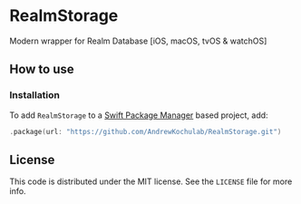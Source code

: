 # RealmStorage
Modern wrapper for Realm Database [iOS, macOS, tvOS &amp; watchOS]

## How to use
### Installation

To add `RealmStorage` to a  [Swift Package Manager](https://swift.org/package-manager/)  based project, add:

````swift
.package(url: "https://github.com/AndrewKochulab/RealmStorage.git")
````

## License

This code is distributed under the MIT license. See the  `LICENSE`  file for more info.
